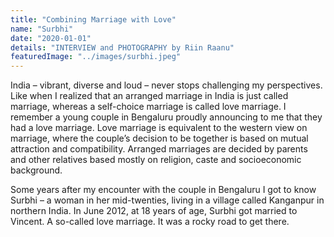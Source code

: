 ```yaml
---
title: "Combining Marriage with Love"
name: "Surbhi"
date: "2020-01-01"
details: "INTERVIEW and PHOTOGRAPHY by Riin Raanu"
featuredImage: "../images/surbhi.jpeg"
---
```


India – vibrant, diverse and loud – never stops challenging my perspectives. Like when I realized that an arranged marriage in India is just called marriage, whereas a self-choice marriage is called love marriage. I remember a young couple in Bengaluru proudly announcing to me that they had a love marriage. Love marriage is equivalent to the western view on marriage, where the couple’s decision to be together is based on mutual attraction and compatibility. Arranged marriages are decided by parents and other relatives based mostly on religion, caste and socioeconomic background. 

Some years after my encounter with the couple in Bengaluru I got to know Surbhi – a woman in her mid-twenties, living in a village called Kanganpur in northern India. In June 2012, at 18 years of age, Surbhi got married to Vincent. A so-called love marriage. It was a rocky road to get there.